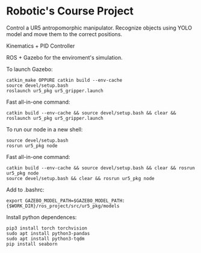 # Robotic's Course Project
Control a UR5 antropomorphic manipulator. 
Recognize objects using YOLO model and move them to the correct positions.

Kinematics + PID Controller 

ROS + Gazebo for the enviroment's simulation.

To launch Gazebo:

	catkin_make OPPURE catkin build --env-cache
	source devel/setup.bash
	roslaunch ur5_pkg ur5_gripper.launch

Fast all-in-one command:

	catkin build --env-cache && source devel/setup.bash && clear && roslaunch ur5_pkg ur5_gripper.launch

To run our node in a new shell:

	source devel/setup.bash	
	rosrun ur5_pkg node

Fast all-in-one command:

	catkin build --env-cache && source devel/setup.bash && clear && rosrun ur5_pkg node
	source devel/setup.bash && clear && rosrun ur5_pkg node

Add to .bashrc:

	export GAZEBO_MODEL_PATH=$GAZEBO_MODEL_PATH:{$WORK_DIR}/ros_project/src/ur5_pkg/models
	
	
Install python dependences:

	pip3 install torch torchvision
	sudo apt install python3-pandas
	sudo apt install python3-tqdm
	pip install seaborn
	
